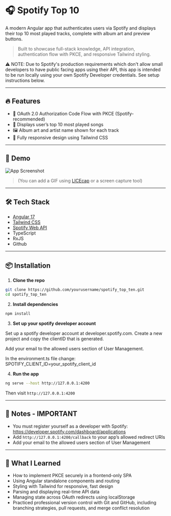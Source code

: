 # 🎧 Spotify Top 10

A modern Angular app that authenticates users via Spotify and displays their top 10 most played tracks, complete with album art and preview buttons.

> Built to showcase full-stack knowledge, API integration, authentication flow with PKCE, and responsive Tailwind styling. 

⚠️ NOTE: Due to Spotify's production requirements which don't allow small developers to have public facing apps using their API, this app is intended to be run locally using your own Spotify Developer credentials. See setup instructions below.

---

## 🔥 Features

- 🔐 OAuth 2.0 Authorization Code Flow with PKCE (Spotify-recommended)
- 🎵 Displays user’s top 10 most played songs
- 🖼 Album art and artist name shown for each track
- 🌙 Fully responsive design using Tailwind CSS

---

## 🚀 Demo

![App Screenshot](insert-screenshot-link-here)

> (You can add a GIF using [LICEcap](https://www.cockos.com/licecap/) or a screen capture tool)

---

## 🛠 Tech Stack

- [Angular 17](https://angular.io/)
- [Tailwind CSS](https://tailwindcss.com/)
- [Spotify Web API](https://developer.spotify.com/documentation/web-api/)
- TypeScript
- RxJS
- Github

---

## 📦 Installation

1. **Clone the repo**

```bash
git clone https://github.com/yourusername/spotify_top_ten.git
cd spotify_top_ten
```

2. **Install dependencies**

```bash
npm install
```

3. **Set up your spotify developer account**

Set up a spotify developer account at developer.spotify.com.
Create a new project and copy the clientID that is generated.

Add your email to the allowed users section of User Management.

In the environment.ts file change:
SPOTIFY_CLIENT_ID=your_spotify_client_id


4. **Run the app**

```bash
ng serve --host http://127.0.0.1:4200
```

Then visit `http://127.0.0.1:4200`

---

## 📝 Notes - IMPORTANT

- You must register yourself as a developer with Spotify: https://developer.spotify.com/dashboard/applications
- Add `http://127.0.0.1:4200/callback` to your app’s allowed redirect URIs
- Add your email to the allowed users section of User Management


---

## 🧠 What I Learned

- How to implement PKCE securely in a frontend-only SPA
- Using Angular standalone components and routing
- Styling with Tailwind for responsive, fast design
- Parsing and displaying real-time API data
- Managing state across OAuth redirects using localStorage
- Practiced professional version control with Git and GitHub, including branching strategies, pull requests, and merge conflict resolution


